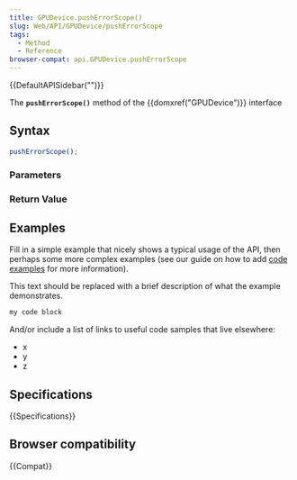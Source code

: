 ```yaml
---
title: GPUDevice.pushErrorScope()
slug: Web/API/GPUDevice/pushErrorScope
tags:
  - Method
  - Reference
browser-compat: api.GPUDevice.pushErrorScope
---
```

{{DefaultAPISidebar("")}}

The **`pushErrorScope()`** method of the {{domxref("GPUDevice")}} interface 

## Syntax

```js
pushErrorScope();
```

### Parameters



### Return Value



## Examples

Fill in a simple example that nicely shows a typical usage of the API, then perhaps some more complex examples (see our guide on how to add [code examples](/en-US/docs/MDN/Contribute/Structures/Code_examples) for more information).

This text should be replaced with a brief description of what the example demonstrates.

```js
my code block
```

And/or include a list of links to useful code samples that live elsewhere:

*   x
*   y
*   z

## Specifications

{{Specifications}}

## Browser compatibility

{{Compat}}

